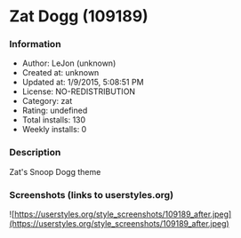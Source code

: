 # Zat Dogg (109189)

### Information
- Author: LeJon (unknown)
- Created at: unknown
- Updated at: 1/9/2015, 5:08:51 PM
- License: NO-REDISTRIBUTION
- Category: zat
- Rating: undefined
- Total installs: 130
- Weekly installs: 0


### Description
Zat's Snoop Dogg theme


### Screenshots (links to userstyles.org)
![https://userstyles.org/style_screenshots/109189_after.jpeg](https://userstyles.org/style_screenshots/109189_after.jpeg)


